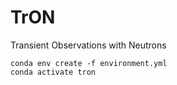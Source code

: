 # TrON
Transient Observations with Neutrons

```
conda env create -f environment.yml
conda activate tron
```
